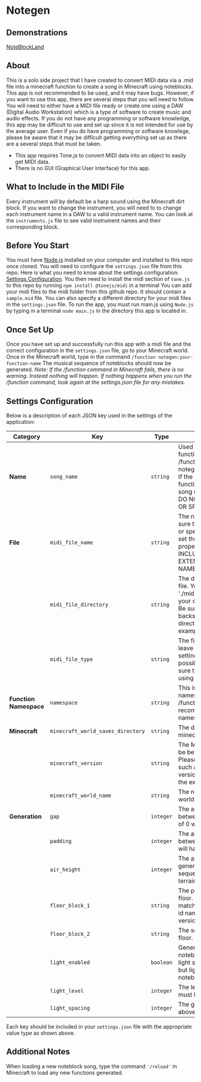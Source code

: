 # Notegen

## Demonstrations

[NoteBlockLand](https://www.youtube.com/@NoteBlockLand)

## About

This is a solo side project that I have created to convert MIDI data via a .mid file into a minecraft function to create a song in Minecraft using noteblocks.
This app is not recommended to be used, and it may have bugs. However, if you want to use this app, there are several steps that you will need to follow. You will need to either have a MIDI file ready or create one using a DAW (Digital Audio Workstation) which is a type of software to create music and audio effects.
If you do not have any programming or software knowledge, this app may be difficult to use and set up since it is not intended for use by the average user. Even if you do have programming or software knowlege, please be aware that it may be difficult getting everything set up as there are a several steps that must be taken.

- This app requires Tone.js to convert MIDI data into an object to easily get MIDI data.
- There is no GUI (Graphical User Interface) for this app.


## What to Include in the MIDI File

Every instrument will by default be a harp sound using the Minecraft dirt block. 
If you want to change the instrument, you will need to to change each instrument name in a DAW to a valid instrument name. 
You can look at the `instruments.js` file to see valid instrument names and their corresponding block.


## Before You Start

You must have [Node.js](https://nodejs.org/) installed on your computer and installed to this repo once cloned.
You will need to configure the `settings.json` file from this repo. Here is what you need to know about the settings configuration: [Settings Configuration](#settings-configuration).
You then need to install the midi section of `tone.js` to this repo by running `npm install @tonejs/midi` in a terminal
You can add your midi files to the midi folder from this github repo. It should contain a `sample.mid` file. You can also specify a different directory for your midi files in the `settings.json` file.
To run the app, you must run main.js using `Node.js` by typing in a terminal `node main.js` in the directory this app is located in.


## Once Set Up

Once you have set up and successfully run this app with a midi file and the correct configuration in the `settings.json` file, go to your Minecraft world. 
Once in the Minecraft world, type in the command `/function notegen:your-function-name`
The musical sequence of noteblocks should now be generated.
*Note: If the /function command in Minecraft fails, there is no warning. Instead nothing will happen. If nothing happens when you run the /function command, look again at the settings.json file for any mistakes.* 


## Settings Configuration

Below is a description of each JSON key used in the settings of the application:

| Category             | Key           | Type       | Description                                                                                           | Example Value            |
|----------------------|---------------|------------|-------------------------------------------------------------------------------------------------------|--------------------------|
| **Name**   | `song_name`  | `string`    | Used to determine the function name when using /function notegen:SONG_NAME_HERE. If the string is empty, the function name will be the song name in LOWERCASE. DO NOT INCLUDE SPACES OR SPECIAL CHARACTERS.           | `"MySongName"` |
| **File**    | `midi_file_name` | `string` | The name of the file. Make sure the file contains spaces or special characters, please set the song_name with its proper settings. DO NOT INCLUDE THE FILE EXTENTION IN THE FILE NAME.   | `"my-file-name"`                 |
|                      | `midi_file_directory`   | `string` | The directory for the midi file. You can use the default './midi' directory, or specify your own desired directory. Be sure to to include 2 backslashes for each sub-directory as shown in the example. | `C:\\your-folder` |
|                      | `midi_file_type` | `string` | The file extension. Please leave as .mid since this setting is reserved for possible future use. Make sure that the file you are using is a .mid file. | `.mid` |
| **Function Namespace** | `namespace`   | `string` | This is used for you function namespace when using the /function command. It is recommended to leave the namespace as notegen | `"notegen"` |
| **Minecraft** | `minecraft_world_saves_directory`   | `string` | The directory of your minecaft world saves | `"C:\\Users\\theMegaEXP\\AppData\\Roaming\\.minecraft\\saves"` |
| | `minecraft_version` | `string` | The Minecraft version. Must be between `1.13` - `1.21.3`. Please include sub versions such as `1.20.1`. Non sub versions should not include the extra `'.'` | `"1.21.3"` |
| | `minecraft_world_name` | `string` | The name of the Minecraft world. | `"WorldName"` |
| **Generation** | `gap`   | `integer` | The amount of blocks between each note. A value of 0 will have no gap | `0` |
| | `padding` | `integer` | The amount of blocks between chord. A value of 0 will have no gap | `0` |
| | `air_height` | `integer` | The amount of air that will generate above the sequence. Used to carve into terrain. | `20` |
| | `floor_block_1` | `string` | The primary block of the floor. Be sure the block matches the minecraft block id name of the Minecraft version you are using. | `"light_blue_concrete"` |
| | `floor_block_2` | `string` | The secondary block of the floor. | `"sea_lantern"` |
| | `light_enabled` | `boolean` | Generate light above noteblock sequence. The light source will be invisible, but light will cast onto the noteblocks and other terrain. | `true` |
| | `light_level` | `integer` | The level of the light. Value must be between 0 and 15 | `12` |
| | `light_spacing` | `integer` | The gap between each light above the sequence. | `5` |

Each key should be included in your `settings.json` file with the appropriate value type as shown above.


## Additional Notes

When loading a new noteblock song, type the command `'/reload'` in Minecraft to load any new functions generated.